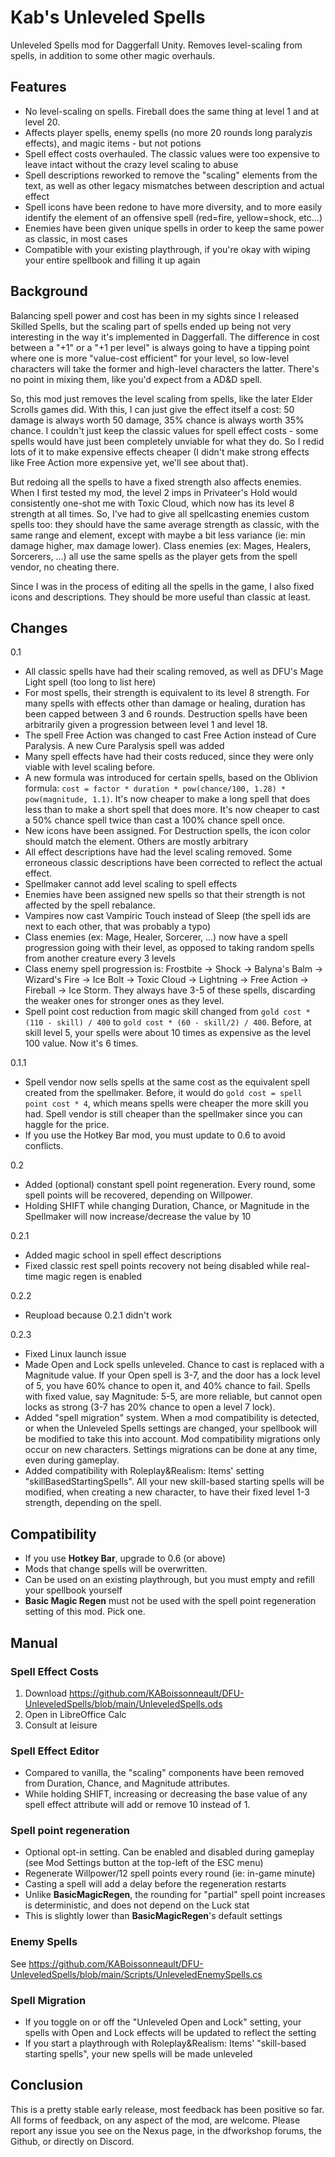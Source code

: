 # Kab's Unleveled Spells
Unleveled Spells mod for Daggerfall Unity. Removes level-scaling from spells, in addition to some other magic overhauls.

## Features

- No level-scaling on spells. Fireball does the same thing at level 1 and at level 20.
- Affects player spells, enemy spells (no more 20 rounds long paralyzis effects), and magic items - but not potions
- Spell effect costs overhauled. The classic values were too expensive to leave intact without the crazy level scaling to abuse
- Spell descriptions reworked to remove the "scaling" elements from the text, as well as other legacy mismatches between description and actual effect
- Spell icons have been redone to have more diversity, and to more easily identify the element of an offensive spell (red=fire, yellow=shock, etc...)
- Enemies have been given unique spells in order to keep the same power as classic, in most cases
- Compatible with your existing playthrough, if you're okay with wiping your entire spellbook and filling it up again

## Background
Balancing spell power and cost has been in my sights since I released Skilled Spells, but the scaling part of spells ended up being not very interesting in the way it's implemented in Daggerfall. The difference in cost between a "+1" or a "+1 per level" is always going to have a tipping point where one is more "value-cost efficient" for your level, so low-level characters will take the former and high-level characters the latter. There's no point in mixing them, like you'd expect from a AD&D spell.

So, this mod just removes the level scaling from spells, like the later Elder Scrolls games did. With this, I can just give the effect itself a cost: 50 damage is always worth 50 damage, 35% chance is always worth 35% chance. I couldn't just keep the classic values for spell effect costs - some spells would have just been completely unviable for what they do. So I redid lots of it to make expensive effects cheaper (I didn't make strong effects like Free Action more expensive yet, we'll see about that).

But redoing all the spells to have a fixed strength also affects enemies. When I first tested my mod, the level 2 imps in Privateer's Hold would consistently one-shot me with Toxic Cloud, which now has its level 8 strength at all times. So, I've had to give all spellcasting enemies custom spells too: they should have the same average strength as classic, with the same range and element, except with maybe a bit less variance (ie: min damage higher, max damage lower). Class enemies (ex: Mages, Healers, Sorcerers, ...) all use the same spells as the player gets from the spell vendor, no cheating there.

Since I was in the process of editing all the spells in the game, I also fixed icons and descriptions. They should be more useful than classic at least.

## Changes
0.1
- All classic spells have had their scaling removed, as well as DFU's Mage Light spell (too long to list here)
- For most spells, their strength is equivalent to its level 8 strength. For many spells with effects other than damage or healing, duration has been capped between 3 and 6 rounds. Destruction spells have been arbitrarily given a progression between level 1 and level 18.
- The spell Free Action was changed to cast Free Action instead of Cure Paralysis. A new Cure Paralysis spell was added
- Many spell effects have had their costs reduced, since they were only viable with level scaling before.
- A new formula was introduced for certain spells, based on the Oblivion formula: `cost = factor * duration * pow(chance/100, 1.28) * pow(magnitude, 1.1)`. It's now cheaper to make a long spell that does less than to make a short spell that does more. It's now cheaper to cast a 50% chance spell twice than cast a 100% chance spell once.
- New icons have been assigned. For Destruction spells, the icon color should match the element. Others are mostly arbitrary
- All effect descriptions have had the level scaling removed. Some erroneous classic descriptions have been corrected to reflect the actual effect.
- Spellmaker cannot add level scaling to spell effects
- Enemies have been assigned new spells so that their strength is not affected by the spell rebalance.
- Vampires now cast Vampiric Touch instead of Sleep (the spell ids are next to each other, that was probably a typo)
- Class enemies (ex: Mage, Healer, Sorcerer, ...) now have a spell progression going with their level, as opposed to taking random spells from another creature every 3 levels
- Class enemy spell progression is: Frostbite -> Shock -> Balyna's Balm -> Wizard's Fire -> Ice Bolt -> Toxic Cloud -> Lightning -> Free Action -> Fireball -> Ice Storm. They always have 3-5 of these spells, discarding the weaker ones for stronger ones as they level.
- Spell point cost reduction from magic skill changed from `gold cost * (110 - skill) / 400` to `gold cost * (60 - skill/2) / 400`. Before, at skill level 5, your spells were about 10 times as expensive as the level 100 value. Now it's 6 times. 

0.1.1
- Spell vendor now sells spells at the same cost as the equivalent spell created from the spellmaker. Before, it would do `gold cost = spell point cost * 4`, which means spells were cheaper the more skill you had. Spell vendor is still cheaper than the spellmaker since you can haggle for the price.
- If you use the Hotkey Bar mod, you must update to 0.6 to avoid conflicts.

0.2
- Added (optional) constant spell point regeneration. Every round, some spell points will be recovered, depending on Willpower.
- Holding SHIFT while changing Duration, Chance, or Magnitude in the Spellmaker will now increase/decrease the value by 10

0.2.1
- Added magic school in spell effect descriptions
- Fixed classic rest spell points recovery not being disabled while real-time magic regen is enabled

0.2.2
- Reupload because 0.2.1 didn't work

0.2.3
- Fixed Linux launch issue
- Made Open and Lock spells unleveled. Chance to cast is replaced with a Magnitude value. If your Open spell is 3-7, and the door has a lock level of 5, you have 60% chance to open it, and 40% chance to fail. Spells with fixed value, say Magnitude: 5-5, are more reliable, but cannot open locks as strong (3-7 has 20% chance to open a level 7 lock).
- Added "spell migration" system. When a mod compatibility is detected, or when the Unleveled Spells settings are changed, your spellbook will be modified to take this into account. Mod compatibility migrations only occur on new characters. Settings migrations can be done at any time, even during gameplay.
- Added compatibility with Roleplay&Realism: Items' setting "skillBasedStartingSpells". All your new skill-based starting spells will be modified, when creating a new character, to have their fixed level 1-3 strength, depending on the spell. 

## Compatibility
- If you use **Hotkey Bar**, upgrade to 0.6 (or above)
- Mods that change spells will be overwritten.
- Can be used on an existing playthrough, but you must empty and refill your spellbook yourself
- **Basic Magic Regen** must not be used with the spell point regeneration setting of this mod. Pick one.

## Manual

### Spell Effect Costs ###
1. Download https://github.com/KABoissonneault/DFU-UnleveledSpells/blob/main/UnleveledSpells.ods
2. Open in LibreOffice Calc
3. Consult at leisure

### Spell Effect Editor ###
- Compared to vanilla, the "scaling" components have been removed from Duration, Chance, and Magnitude attributes. 
- While holding SHIFT, increasing or decreasing the base value of any spell effect attribute will add or remove 10 instead of 1.

### Spell point regeneration ###
- Optional opt-in setting. Can be enabled and disabled during gameplay (see Mod Settings button at the top-left of the ESC menu)
- Regenerate Willpower/12 spell points every round (ie: in-game minute)
- Casting a spell will add a delay before the regeneration restarts
- Unlike **BasicMagicRegen**, the rounding for "partial" spell point increases is deterministic, and does not depend on the Luck stat
- This is slightly lower than **BasicMagicRegen**'s default settings

### Enemy Spells ###
See https://github.com/KABoissonneault/DFU-UnleveledSpells/blob/main/Scripts/UnleveledEnemySpells.cs

### Spell Migration
- If you toggle on or off the "Unleveled Open and Lock" setting, your spells with Open and Lock effects will be updated to reflect the setting
- If you start a playthrough with Roleplay&Realism: Items' "skill-based starting spells", your new spells will be made unleveled

## Conclusion
This is a pretty stable early release, most feedback has been positive so far. All forms of feedback, on any aspect of the mod, are welcome. Please report any issue you see on the Nexus page, in the dfworkshop forums, the Github, or directly on Discord.
